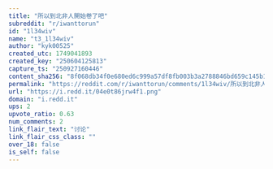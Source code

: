 ```yaml
---
title: "所以到北非人開始卷了吧"
subreddit: "r/iwanttorun"
id: "1l34wiv"
name: "t3_1l34wiv"
author: "kyk00525"
created_utc: 1749041893
created_key: "250604125813"
capture_ts: "250927160446"
content_sha256: "8f068db34f0e680ed6c999a57df8fb003b3a2788846bd659c145b1482728eae9"
permalink: "https://reddit.com/r/iwanttorun/comments/1l34wiv/所以到北非人開始卷了吧/"
url: "https://i.redd.it/04e0t86jrw4f1.png"
domain: "i.redd.it"
ups: 2
upvote_ratio: 0.63
num_comments: 2
link_flair_text: "讨论"
link_flair_css_class: ""
over_18: false
is_self: false
---
```


